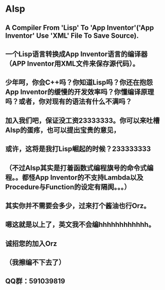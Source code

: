 # AIsp
## A Compiler From 'Lisp' To 'App Inventor'('App Inventor' Use 'XML' File To Save Source).
## 一个Lisp语言转换成App Inventor语言的编译器（APP Inventor用XML文件来保存源代码）。
## 少年呵，你会C++吗？你知道Lisp吗？你还在抱怨App Inventor的缓慢的开发效率吗？你懂编译原理吗？或者，你对现有的语法有什么不满吗？
## 加入我们吧，保证没工资23333333。你可以来吐槽AIsp的蛋疼，也可以提出宝贵的意见，
## 或许，这将是我打Lisp崛起的时候？233333333
## （不过AIsp其实是打着函数式编程旗号的命令式编程。。都怪App Inventor的不支持Lambda以及Procedure与Function的设定有隔阂。。。）
## 其实你并不需要会多少，过来打个酱油也行Orz。
## 嗯这就是以上了，英文我不会编hhhhhhhhhhhh。
## 诚招您的加入Orz
## （我擦编不下去了）
## QQ群：591039819
